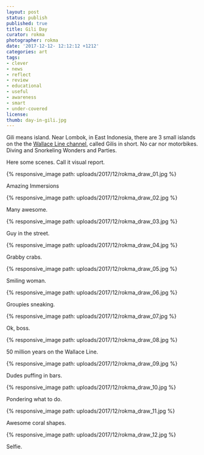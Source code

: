 ```yaml
---
layout: post
status: publish
published: true
title: Gili Day
curator: rokma
photographer: rokma
date: '2017-12-12- 12:12:12 +1212'
categories: art
tags:
- clever
- news
- reflect
- review
- educational
- useful
- awareness
- smart
- under-covered
license:
thumb: day-in-gili.jpg
---
```


Gili means island. Near Lombok, in East Indonesia, there are 3 small islands on the the [Wallace Line channel](https://en.wikipedia.org/wiki/Wallace_Line), called Gilis in short. No car nor motorbikes. Diving and Snorkeling Wonders and Parties.

Here some scenes. Call it visual report.

{% responsive_image path: uploads/2017/12/rokma_draw_01.jpg %}

Amazing Immersions

{% responsive_image path: uploads/2017/12/rokma_draw_02.jpg %}

Many awesome.

{% responsive_image path: uploads/2017/12/rokma_draw_03.jpg %}

Guy in the street.

{% responsive_image path: uploads/2017/12/rokma_draw_04.jpg %}

Grabby crabs.

{% responsive_image path: uploads/2017/12/rokma_draw_05.jpg %}

Smiling woman.

{% responsive_image path: uploads/2017/12/rokma_draw_06.jpg %}

Groupies sneaking.

{% responsive_image path: uploads/2017/12/rokma_draw_07.jpg %}

Ok, boss.

{% responsive_image path: uploads/2017/12/rokma_draw_08.jpg %}

50 million years on the Wallace Line.

{% responsive_image path: uploads/2017/12/rokma_draw_09.jpg %}

Dudes puffing in bars.

{% responsive_image path: uploads/2017/12/rokma_draw_10.jpg %}

Pondering what to do.

{% responsive_image path: uploads/2017/12/rokma_draw_11.jpg %}

Awesome coral shapes.

{% responsive_image path: uploads/2017/12/rokma_draw_12.jpg %}

Selfie.
